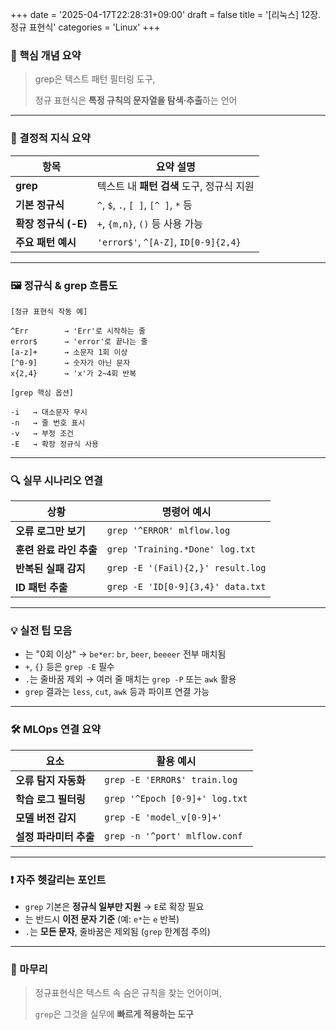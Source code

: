 +++
date = '2025-04-17T22:28:31+09:00'
draft = false
title = '[리눅스] 12장. 정규 표현식'
categories = 'Linux'
+++

### 📌 핵심 개념 요약

> grep은 텍스트 패턴 필터링 도구,
> 
> 
> 정규 표현식은 **특정 규칙의 문자열을 탐색·추출**하는 언어
> 

---

### 🧠 결정적 지식 요약

| 항목 | 요약 설명 |
| --- | --- |
| **grep** | 텍스트 내 **패턴 검색** 도구, 정규식 지원 |
| **기본 정규식** | `^`, `$`, `.`, `[ ]`, `[^ ]`, `*` 등 |
| **확장 정규식 (-E)** | `+`, `{m,n}`, `()` 등 사용 가능 |
| **주요 패턴 예시** | `'error$'`, `^[A-Z]`, `ID[0-9]{2,4}` |

---

### 🖼️ 정규식 & grep 흐름도

```
[정규 표현식 작동 예]

^Err        → 'Err'로 시작하는 줄
error$      → 'error'로 끝나는 줄
[a-z]+      → 소문자 1회 이상
[^0-9]      → 숫자가 아닌 문자
x{2,4}      → 'x'가 2~4회 반복

[grep 핵심 옵션]

-i   → 대소문자 무시
-n   → 줄 번호 표시
-v   → 부정 조건
-E   → 확장 정규식 사용
```

---

### 🔍 실무 시나리오 연결

| 상황 | 명령어 예시 |
| --- | --- |
| **오류 로그만 보기** | `grep '^ERROR' mlflow.log` |
| **훈련 완료 라인 추출** | `grep 'Training.*Done' log.txt` |
| **반복된 실패 감지** | `grep -E '(Fail){2,}' result.log` |
| **ID 패턴 추출** | `grep -E 'ID[0-9]{3,4}' data.txt` |

---

### 💡 실전 팁 모음

- 는 "0회 이상" → `be*er`: `br`, `beer`, `beeeer` 전부 매치됨
- `+`, `{}` 등은 `grep -E` 필수
- `.`는 줄바꿈 제외 → 여러 줄 매치는 `grep -P` 또는 `awk` 활용
- `grep` 결과는 `less`, `cut`, `awk` 등과 파이프 연결 가능

---

### 🛠️ MLOps 연결 요약

| 요소 | 활용 예시 |
| --- | --- |
| **오류 탐지 자동화** | `grep -E 'ERROR$' train.log` |
| **학습 로그 필터링** | `grep '^Epoch [0-9]+' log.txt` |
| **모델 버전 감지** | `grep -E 'model_v[0-9]+'` |
| **설정 파라미터 추출** | `grep -n '^port' mlflow.conf` |

---

### ❗ 자주 헷갈리는 포인트

- `grep` 기본은 **정규식 일부만 지원** → `E`로 확장 필요
- 는 반드시 **이전 문자 기준** (예: `e*`는 `e` 반복)
- `.`는 **모든 문자**, 줄바꿈은 제외됨 (`grep` 한계점 주의)

---

### 🏁 마무리

> 정규표현식은 텍스트 속 숨은 규칙을 찾는 언어이며,
> 
> 
> `grep`은 그것을 실무에 **빠르게 적용하는 도구**
>
